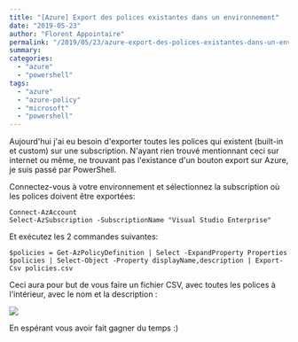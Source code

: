```yaml
---
title: "[Azure] Export des polices existantes dans un environnement"
date: "2019-05-23"
author: "Florent Appointaire"
permalink: "/2019/05/23/azure-export-des-polices-existantes-dans-un-environnement/"
summary:
categories: 
  - "azure"
  - "powershell"
tags: 
  - "azure"
  - "azure-policy"
  - "microsoft"
  - "powershell"
---
```

Aujourd'hui j'ai eu besoin d'exporter toutes les polices qui existent (built-in et custom) sur une subscription. N'ayant rien trouvé mentionnant ceci sur internet ou même, ne trouvant pas l'existance d'un bouton export sur Azure, je suis passé par PowerShell.

Connectez-vous à votre environnement et sélectionnez la subscription où les polices doivent être exportées:

```
Connect-AzAccount
Select-AzSubscription -SubscriptionName "Visual Studio Enterprise"
```

Et exécutez les 2 commandes suivantes:

```
$policies = Get-AzPolicyDefinition | Select -ExpandProperty Properties
$policies | Select-Object -Property displayName,description | Export-Csv policies.csv
```

Ceci aura pour but de vous faire un fichier CSV, avec toutes les polices à l'intérieur, avec le nom et la description :

![](https://cloudyjourney.fr/wp-content/uploads/2019/05/AZPolicyExport01.png)

En espérant vous avoir fait gagner du temps :)
